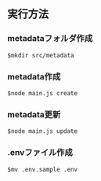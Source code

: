## 実行方法
### metadataフォルダ作成
`$mkdir src/metadata`
### metadata作成
`$node main.js create`
### metadata更新
`$node main.js update`
### .envファイル作成
`$mv .env.sample .env`
